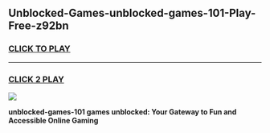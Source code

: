 
## Unblocked-Games-unblocked-games-101-Play-Free-z92bn
<h3>
<a href="https://premium76.site?title=unblocked-games-101&ref=23A">CLICK TO PLAY</a></h3>
<hr>

<h3>
<a href="https://premium76.site?title=unblocked-games-101&ref=23A">CLICK 2 PLAY</a>
  
</h3>

<a href="https://premium76.site?title=unblocked-games-101&ref=23A"><img src="https://clearcache.store/games.png"></a>


**unblocked-games-101 games unblocked: Your Gateway to Fun and Accessible Online Gaming**
